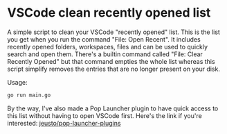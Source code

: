 # VSCode clean recently opened list

A simple script to clean your VSCode "recently opened" list. This is the list you get when you run the command "File: Open Recent". It includes recently opened folders, workspaces, files and can be used to quickly search and open them. There's a builtin command called "File: Clear Recently Opened" but that command empties the whole list whereas this script simplify removes the entries that are no longer present on your disk.

Usage:

```bash
go run main.go
```

By the way, I've also made a Pop Launcher plugin to have quick access to this list without having to open VSCode first. Here's the link if you're interested: [jeusto/pop-launcher-plugins](https://github.com/Jeusto/pop-launcher-plugins)
